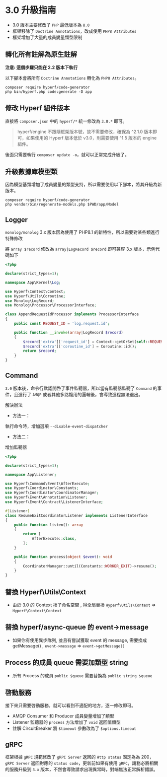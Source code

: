 # 3.0 升級指南

- 3.0 版本主要修改了 `PHP` 最低版本為 `8.0`
- 框架移除了 `Doctrine Annotations`，改成使用 `PHP8 Attributes`
- 框架增加了大量的成員變量類型限制

## 轉化所有註解為原生註解

**注意: 這個步驟只能在 2.2 版本下執行**

以下腳本會將所有 `Doctrine Annotations` 轉化為 `PHP8 Attributes`。

```shell
composer require hyperf/code-generator
php bin/hyperf.php code:generate -D app
```

## 修改 Hyperf 組件版本

直接將 `composer.json` 中的 `hyperf/*` 統一修改為 `3.0.*` 即可。

> hyperf/engine 不跟隨框架版本號，故不需要修改，確保為 ^2.1.0 版本即可，如果使用的 Hyperf 版本低於 v3.0，則需要使用 ^1.5 版本的 engine 組件。

後面只需要執行 `composer update -o`，就可以正常完成升級了。

## 升級數據庫模型類

因為模型基類增加了成員變量的類型支持，所以需要使用以下腳本，將其升級為新版本。

```shell
composer require hyperf/code-generator
php vendor/bin/regenerate-models.php $PWD/app/Model
```

## Logger

`monolog/monolog` 3.x 版本因為使用了 PHP8.1 的新特性，所以需要對某些類進行特殊修改

將 `array $record` 修改為 `array|LogRecord $record` 即可兼容 3.x 版本，示例代碼如下

```php
<?php

declare(strict_types=1);

namespace App\Kernel\Log;

use Hyperf\Context\Context;
use Hyperf\Utils\Coroutine;
use Monolog\LogRecord;
use Monolog\Processor\ProcessorInterface;

class AppendRequestIdProcessor implements ProcessorInterface
{
    public const REQUEST_ID = 'log.request.id';

    public function __invoke(array|LogRecord $record)
    {
        $record['extra']['request_id'] = Context::getOrSet(self::REQUEST_ID, uniqid());
        $record['extra']['coroutine_id'] = Coroutine::id();
        return $record;
    }
}

```

## Command

`3.0` 版本後，命令行默認開啓了事件監聽器，所以當有監聽器監聽了 `Command` 的事件，且進行了 `AMQP` 或者其他多路複用的邏輯後，會導致進程無法退出。

解決辦法

- 方法一：

執行命令時，增加選項 `--disable-event-dispatcher`

- 方法二：

增加監聽器

```php
<?php

declare(strict_types=1);

namespace App\Listener;

use Hyperf\Command\Event\AfterExecute;
use Hyperf\Coordinator\Constants;
use Hyperf\Coordinator\CoordinatorManager;
use Hyperf\Event\Annotation\Listener;
use Hyperf\Event\Contract\ListenerInterface;

#[Listener]
class ResumeExitCoordinatorListener implements ListenerInterface
{
    public function listen(): array
    {
        return [
            AfterExecute::class,
        ];
    }

    public function process(object $event): void
    {
        CoordinatorManager::until(Constants::WORKER_EXIT)->resume();
    }
}
```

## 替換 Hyperf\Utils\Context

- 由於 3.0 的 Context 換了命名空間 , 得全局替換 `Hyperf\Utils\Context` => `Hyperf\Context\Context`

## 替換 hyperf/async-queue 的 event->message 

- 如果你有使用異步隊列, 並且有嘗試獲取 event 的 message, 需要換成 getMessage() , `event->message` => `event->getMessage()`

## Process 的成員 queue 需要加類型 string

- 所有 Process 的成員 `public $queue` 需要替換為 `public string $queue`

## 啓動服務

接下來只需要啓動服務，就可以看到不適配的地方，逐一修改即可。

- AMQP Consumer 和 Producer 成員變量增加了類型
- Listener 監聽器的 `process` 方法增加了 `void` 返回值類型
- 註解 CircuitBreaker 將 `$timeout` 參數改為了 `$options.timeout`

## gRPC

框架根據 `gRPC` 規範修改了 `gRPC Server` 返回的 `Http status` 固定為為 200， `gRPC Server` 返回對應的 `status code`，更新前如果有使用 `gRPC`，請務必將相關的服務升級到 `3.x` 版本，不然會導致請求出現異常時，對端無法正常解析錯誤。

